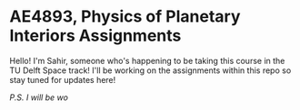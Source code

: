 # AE4893, Physics of Planetary Interiors Assignments

Hello! I'm Sahir, someone who's happening to be taking this course in the TU Delft Space track! I'll be working on the assignments within this repo so stay tuned for updates here!

<i> P.S. I will be wo</i>